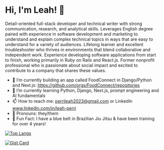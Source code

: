 # Hi, I'm Leah! 👋

Detail-oriented full-stack developer and technical writer with strong communication, research, and analytical skills. Leverages English degree paired with experience in software development and marketing to understand and explain complex technical topics in ways that are easy to understand for a variety of audiences. Lifelong learner and excellent troubleshooter who thrives in environments that blend collaborative and independent work. Experience developing software applications from start to finish, working primarily in Ruby on Rails and React.js. Former nonprofit professional who is passionate about social impact and excited to contribute to a company that shares these values.

- 🔭 I’m currently building an app called FoodConnect in Django/Python and Next.js: https://github.com/orgs/FoodConnect/repositories
- 🌱 I’m currently learning Python, Django, Next.js, prompt engineering and AI fundamentals
- 📫 How to reach me: perrileah2023@gmail.com or LinkedIn www.linkedin.com/in/leah-perri
- 💚 Pronouns: they/them
- 🥋 Fun Fact: I have a blue belt in Brazilian Jiu Jitsu & have been training for over 4 years!
  
[![Top Langs](https://github-readme-stats.vercel.app/api/top-langs/?username=perrileah&layout=donut-vertical&size_weight=0.5&count_weight=0.5&langs_count=6)](https://github.com/perrileah/github-readme-stats) 

[![Gist Card](https://github-readme-stats.vercel.app/api/gist?id=32a378ca7f939128a8abd827b75c2083&show_owner=true)](https://gist.github.com/perrileah/32a378ca7f939128a8abd827b75c2083) 
